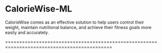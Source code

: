 # CalorieWise-ML
CalorieWise comes as an effective solution to help users control their weight, maintain nutritional balance, and achieve their fitness goals more easily and accurately.

============================================================================================
